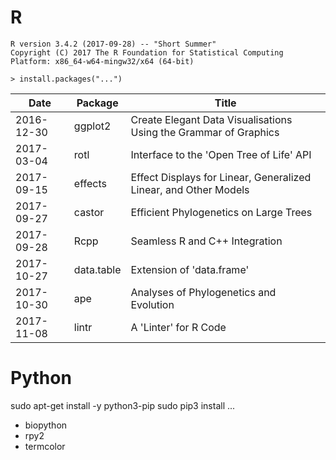 
# R
    R version 3.4.2 (2017-09-28) -- "Short Summer"
    Copyright (C) 2017 The R Foundation for Statistical Computing
    Platform: x86_64-w64-mingw32/x64 (64-bit)

    > install.packages("...")

|   Date   | Package  |                  Title
|----------|----------|----------------------------------------
|2016-12-30| ggplot2  |Create Elegant Data Visualisations Using the Grammar of Graphics
|2017-03-04| rotl     |Interface to the 'Open Tree of Life' API
|2017-09-15| effects  |Effect Displays for Linear, Generalized Linear, and Other Models
|2017-09-27| castor   |Efficient Phylogenetics on Large Trees
|2017-09-28| Rcpp     |Seamless R and C++ Integration
|2017-10-27|data.table|Extension of 'data.frame'
|2017-10-30| ape      |Analyses of Phylogenetics and Evolution
|2017-11-08| lintr    |A 'Linter' for R Code


# Python

sudo apt-get install -y python3-pip
sudo pip3 install ...
* biopython
* rpy2
* termcolor